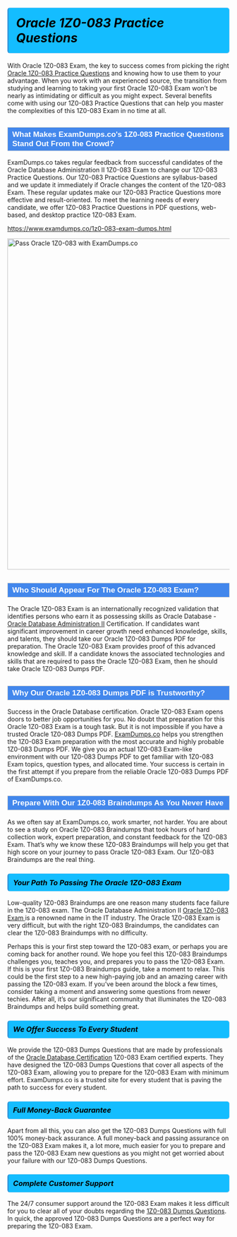 <h1>                <strong><span style="display: block; color: #000000; background: #14BDFF; border: 0.5px solid #AED6F1; border-left: 3px solid #3498DB; padding: .6em; border-radius: 6px;">                     <em>Oracle 1Z0-083 <span class="exam_variation">Practice Questions</span> </em>                </span></strong>            </h1>                        <p>With Oracle 1Z0-083 Exam, the key to success comes from picking the right <a href="https://www.examdumps.co/1z0-083-exam-dumps.html">Oracle 1Z0-083 <span class="exam_variation">Practice Questions</span></a> and             knowing how to use them to your advantage.             When you work with an experienced source, the transition from studying and learning to taking your first Oracle 1Z0-083 Exam             won’t be nearly as intimidating or difficult as you might expect. Several benefits come with using our 1Z0-083 <span class="exam_variation">Practice Questions</span> that can             help you master the complexities of this 1Z0-083 Exam in no time at all.</p>                        <h2 style="background: #4287ec; border: 1px solid #cccccc; padding: 5px 10px;">                <span style="color: #ffffff;">                    <span style="font-size: 11pt;">                        <span style="line-height: normal;">                            <span style="font-family: Calibri,sans-serif;">                                <strong>                                    <span style="font-size: 13.0pt;">What Makes ExamDumps.co's 1Z0-083 <span class="exam_variation">Practice Questions</span> Stand Out From the Crowd?</span>                                </strong>                            </span>                        </span>                    </span>                </span>            </h2>                        <p>ExamDumps.co takes regular feedback from successful candidates of the Oracle Database Administration II 1Z0-083 Exam to change             our 1Z0-083 <span class="exam_variation">Practice Questions</span>. Our 1Z0-083 <span class="exam_variation">Practice Questions</span> are syllabus-based and we update it immediately if Oracle changes             the content of the 1Z0-083 Exam.             These regular updates make our 1Z0-083 <span class="exam_variation">Practice Questions</span> more effective and result-oriented. To meet the learning needs of every candidate,             we offer 1Z0-083 <span class="exam_variation">Practice Questions</span> in PDF questions, web-based, and desktop practice 1Z0-083 Exam.</p>                                    <p><a href="https://www.examdumps.co/1z0-083-exam-dumps.html">https://www.examdumps.co/1z0-083-exam-dumps.html</a></p>                        <p><a href="https://www.examdumps.co/"><img src="https://www.examdumps.co//images/banners/big-sale-20-percent-discount-offer-examdumps.jpg" class="postImage" alt="Pass Oracle 1Z0-083 with ExamDumps.co" width="750"></a></p>                                        <h2 style="background: #4287ec; border: 1px solid #cccccc; padding: 5px 10px;">                <span style="color: #ffffff;">                    <span style="font-size: 11pt;">                        <span style="line-height: normal;">                            <span style="font-family: Calibri,sans-serif;">                                <strong>                                    <span style="font-size: 13.0pt;">Who Should Appear For The Oracle 1Z0-083 Exam?</span>                                </strong>                            </span>                        </span>                    </span>                </span>            </h2>                        <p>The Oracle 1Z0-083 Exam is an internationally recognized validation that identifies persons who earn it as possessing skills as             Oracle Database - <a href="https://www.examdumps.co/1z0-083-exam-dumps.html">Oracle Database Administration II</a> Certification. If candidates want significant improvement in             career growth need enhanced knowledge, skills, and talents, they should take our Oracle 1Z0-083 <span class="exam_variation2">Dumps PDF</span> for preparation.             The Oracle 1Z0-083 Exam provides proof of this advanced knowledge and skill. If a candidate knows the associated technologies and skills             that are required to pass the Oracle 1Z0-083 Exam, then he should take Oracle 1Z0-083 <span class="exam_variation2">Dumps PDF</span>.</p>                        <h2 style="background: #4287ec; border: 1px solid #cccccc; padding: 5px 10px;">                <span style="color: #ffffff;">                    <span style="font-size: 11pt;">                        <span style="line-height: normal;">                            <span style="font-family: Calibri,sans-serif;">                                <strong>                                    <span style="font-size: 13.0pt;">Why Our Oracle 1Z0-083 <span class="exam_variation2">Dumps PDF</span> is Trustworthy?</span>                                </strong>                            </span>                        </span>                    </span>                </span>            </h2>                        <p>Success in the Oracle Database certification. Oracle 1Z0-083 Exam opens doors to better job opportunities for you.             No doubt that preparation for this Oracle 1Z0-083 Exam is a tough task. But it is not impossible if you have a trusted Oracle 1Z0-083 <span class="exam_variation2">Dumps PDF</span>.             <a href="https://www.examdumps.co/">ExamDumps.co</a> helps you strengthen the 1Z0-083 Exam preparation with the most accurate and highly probable 1Z0-083 <span class="exam_variation2">Dumps PDF</span>. We give you an             actual 1Z0-083 Exam-like environment with our 1Z0-083 <span class="exam_variation2">Dumps PDF</span> to get familiar with 1Z0-083 Exam topics, question types, and allocated time.             Your success is certain in the first attempt if you prepare from the reliable Oracle 1Z0-083 <span class="exam_variation2">Dumps PDF</span> of ExamDumps.co.</p>                        <h2 style="background: #4287ec; border: 1px solid #cccccc; padding: 5px 10px;">                <span style="color: #ffffff;">                    <span style="font-size: 11pt;">                        <span style="line-height: normal;">                            <span style="font-family: Calibri,sans-serif;">                                <strong>                                    <span style="font-size: 13.0pt;">Prepare With Our 1Z0-083 <span class="exam_variation3">Braindumps</span> As You Never Have</span>                                </strong>                            </span>                        </span>                    </span>                </span>            </h2>                        <p>As we often say at ExamDumps.co, work smarter, not harder. You are about to see a study on Oracle 1Z0-083 <span class="exam_variation3">Braindumps</span> that took hours of hard collection work,             expert preparation, and constant feedback for the 1Z0-083 Exam. That’s why we know these 1Z0-083 <span class="exam_variation3">Braindumps</span> will help you get that high score on your             journey to pass Oracle 1Z0-083 Exam. Our 1Z0-083 <span class="exam_variation3">Braindumps</span> are the real thing.</p>                        <h3>                <strong>                    <span style="display: block; color: #000000; background: #14BDFF; border: 0.5px solid #AED6F1; border-left: 3px solid #3498DB; padding: .6em; border-radius: 6px;">                        <em>Your Path To Passing The Oracle 1Z0-083 Exam</em>                    </span>                </strong>            </h3>                        <p>Low-quality 1Z0-083 <span class="exam_variation3">Braindumps</span> are one reason many students face failure in the 1Z0-083 exam. The Oracle Database Administration II <a href="https://www.examdumps.co/oracle-exam-dumps.html">Oracle 1Z0-083 Exam </a>             is a renowned name in the IT industry. The Oracle 1Z0-083 Exam is very difficult, but with the right 1Z0-083 <span class="exam_variation3">Braindumps</span>, the candidates can clear the             1Z0-083 <span class="exam_variation3">Braindumps</span> with no difficulty.</p>                        <p>Perhaps this is your first step toward the 1Z0-083 exam, or perhaps you are coming back for another round. We hope you feel this             1Z0-083 <span class="exam_variation3">Braindumps</span> challenges you,             teaches you, and prepares you to pass the 1Z0-083 Exam. If this is your first 1Z0-083 <span class="exam_variation3">Braindumps</span> guide, take a moment to relax. This could be the first step to             a new high-paying job and an amazing career with passing the 1Z0-083 exam. If you’ve been around the block a few times, consider taking a moment and             answering some questions from newer techies. After all, it’s our significant community that illuminates the 1Z0-083 <span class="exam_variation3">Braindumps</span> and helps build something great.</p>                        <h3>                <strong>                    <span style="display: block; color: #000000; background: #14BDFF; border: 0.5px solid #AED6F1; border-left: 3px solid #3498DB; padding: .6em; border-radius: 6px;">                        <em>We Offer Success To Every Student</em>                    </span>                </strong>            </h3>                        <p>We provide the 1Z0-083 <span class="exam_variation4">Dumps Questions</span> that are made by professionals of the <a href="https://www.examdumps.co/oracle-database-exam-dumps.html">Oracle Database Certification</a> 1Z0-083 Exam certified experts.             They have designed the 1Z0-083 <span class="exam_variation4">Dumps Questions</span> that cover all aspects of the 1Z0-083 Exam, allowing you to prepare for the            1Z0-083 Exam with minimum effort.             ExamDumps.co is a trusted site for every student that is paving the path to success for every student.</p>                        <h3>                <strong>                    <span style="display: block; color: #000000; background: #14BDFF; border: 0.5px solid #AED6F1; border-left: 3px solid #3498DB; padding: .6em; border-radius: 6px;">                        <em>Full Money-Back Guarantee</em>                    </span>                </strong>            </h3>                        <p>Apart from all this, you can also get the 1Z0-083 <span class="exam_variation4">Dumps Questions</span> with full 100% money-back assurance. A full money-back and passing assurance on             the 1Z0-083 Exam makes it,             a lot more, much easier for you to prepare and pass the 1Z0-083 Exam new questions as you might             not get worried about your failure with our 1Z0-083 <span class="exam_variation4">Dumps Questions</span>.</p>                                    <h3>                <strong>                    <span style="display: block; color: #000000; background: #14BDFF; border: 0.5px solid #AED6F1; border-left: 3px solid #3498DB; padding: .6em; border-radius: 6px;">                        <em>Complete Customer Support</em>                    </span>                </strong>            </h3>                        <p>The 24/7 consumer support around the 1Z0-083 Exam makes it less difficult for you to clear all of your doubts regarding the <a href="https://www.examdumps.co/1z0-083-exam-dumps.html">1Z0-083 <span class="exam_variation4">Dumps Questions</span></a>. In quick,             the approved 1Z0-083 <span class="exam_variation4">Dumps Questions</span> are a perfect way for preparing the 1Z0-083 Exam.</p>                    
